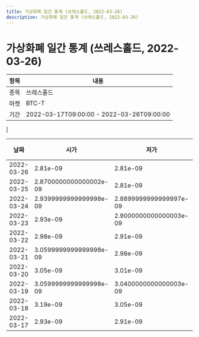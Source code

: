 ```yaml
---
title: 가상화폐 일간 통계 (쓰레스홀드, 2022-03-26)
description: 가상화폐 일간 통계 (쓰레스홀드, 2022-03-26)
---
```


가상화폐 일간 통계 (쓰레스홀드, 2022-03-26)
===

|항목|내용|
|--|--|
|종목|쓰레스홀드|
|마켓|BTC-T|\i|종류|일 단위 캔들|
|기간|2022-03-17T09:00:00 - 2022-03-26T09:00:00
|

|날짜|시가|저가|고가|종가|비고|
|--|--|--|--|--|--|
|2022-03-26|2.81e-09|2.81e-09|2.81e-09|2.81e-09|    |
|2022-03-25|2.8700000000000002e-09|2.81e-09|2.88e-09|2.81e-09|    |
|2022-03-24|2.9399999999999998e-09|2.8899999999999997e-09|2.95e-09|2.8899999999999997e-09|    |
|2022-03-23|2.93e-09|2.9000000000000003e-09|2.98e-09|2.93e-09|    |
|2022-03-22|2.98e-09|2.91e-09|2.9900000000000002e-09|2.92e-09|    |
|2022-03-21|3.0599999999999998e-09|2.98e-09|3.1e-09|3.0599999999999998e-09|    |
|2022-03-20|3.05e-09|3.01e-09|3.1200000000000004e-09|3.01e-09|    |
|2022-03-19|3.0599999999999998e-09|3.0400000000000003e-09|3.1e-09|3.1e-09|    |
|2022-03-18|3.19e-09|3.05e-09|3.19e-09|3.13e-09|    |
|2022-03-17|2.93e-09|2.91e-09|3.38e-09|3.0599999999999998e-09|    |
